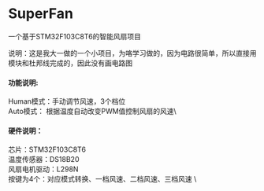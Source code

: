 # SuperFan
一个基于STM32F103C8T6的智能风扇项目

说明：这是我大一做的一个小项目，为咯学习做的，因为电路很简单，所以直接用模块和杜邦线完成的，因此没有画电路图

#### 功能说明:
  Human模式：手动调节风速，3个档位\
  Auto模式： 根据温度自动改变PWM值控制风扇的风速\

#### 硬件说明：
  芯片：STM32F103C8T6 \
  温度传感器：DS18B20 \
  风扇电机驱动：L298N \
  按键为4个：对应模式转换、一档风速、二档风速、三档风速 \


